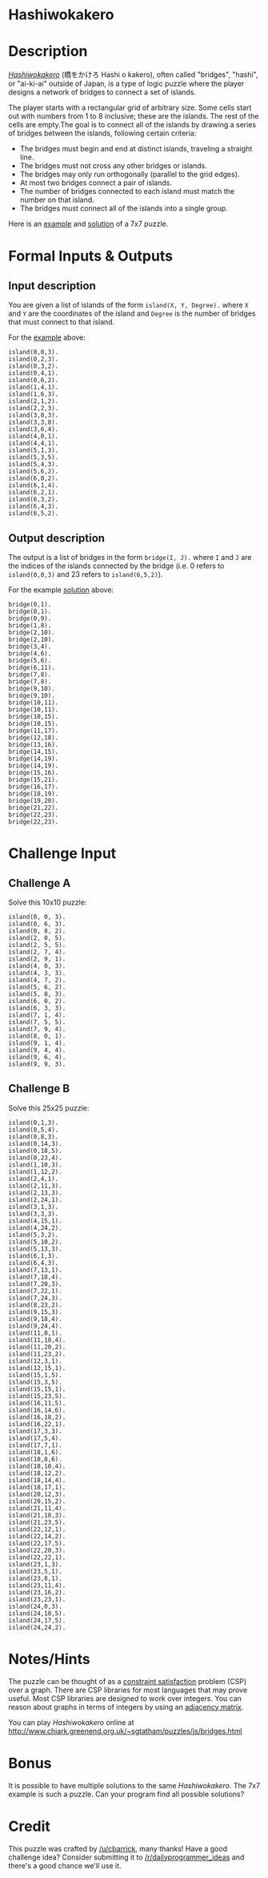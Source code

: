 # Hashiwokakero
<div class="md"><h1>Description</h1>
<p><a href="https://en.wikipedia.org/wiki/Hashiwokakero"><em>Hashiwokakero</em></a> (橋をかけろ Hashi o kakero), often called "bridges", "hashi", or "ai-ki-ai" outside of Japan, is a type of logic puzzle where the player designs a network of bridges to connect a set of islands.</p>
<p>The player starts with a rectangular grid of arbitrary size. Some cells start out with numbers from 1 to 8 inclusive; these are the islands. The rest of the cells are empty.The goal is to connect all of the islands by drawing a series of bridges between the islands, following certain criteria:</p>
<ul>
<li>The bridges must begin and end at distinct islands, traveling a straight line.</li>
<li>The bridges must not cross any other bridges or islands.</li>
<li>The bridges may only run orthogonally (parallel to the grid edges).</li>
<li>At most two bridges connect a pair of islands.</li>
<li>The number of bridges connected to each island must match the number on that island.</li>
<li>The bridges must connect all of the islands into a single group.</li>
</ul>
<p>Here is an <a href="https://upload.wikimedia.org/wikipedia/commons/d/d4/Val42-Bridge1n.png">example</a> and <a href="https://upload.wikimedia.org/wikipedia/commons/f/f6/Val42-Bridge1.png">solution</a> of a 7x7 puzzle.</p>
<h1>Formal Inputs &amp; Outputs</h1>
<h2>Input description</h2>
<p>You are given a list of islands of the form <code>island(X, Y, Degree).</code> where <code>X</code> and <code>Y</code> are the coordinates of the island and <code>Degree</code> is the number of bridges that must connect to that island.</p>
<p>For the <a href="https://upload.wikimedia.org/wikipedia/commons/d/d4/Val42-Bridge1n.png">example</a> above:</p>
<pre><code>island(0,0,3).
island(0,2,3).
island(0,3,2).
island(0,4,1).
island(0,6,2).
island(1,4,1).
island(1,6,3).
island(2,1,2).
island(2,2,3).
island(3,0,3).
island(3,3,8).
island(3,6,4).
island(4,0,1).
island(4,4,1).
island(5,1,3).
island(5,3,5).
island(5,4,3).
island(5,6,2).
island(6,0,2).
island(6,1,4).
island(6,2,1).
island(6,3,2).
island(6,4,3).
island(6,5,2).
</code></pre>
<h2>Output description</h2>
<p>The output is a list of bridges in the form <code>bridge(I, J).</code> where <code>I</code> and <code>J</code> are the indices of the islands connected by the bridge (i.e. 0 refers to <code>island(0,0,3)</code> and 23 refers to <code>island(6,5,2)</code>).</p>
<p>For the example <a href="https://upload.wikimedia.org/wikipedia/commons/f/f6/Val42-Bridge1.png">solution</a> above:</p>
<pre><code>bridge(0,1).
bridge(0,1).
bridge(0,9).
bridge(1,8).
bridge(2,10).
bridge(2,10).
bridge(3,4).
bridge(4,6).
bridge(5,6).
bridge(6,11).
bridge(7,8).
bridge(7,8).
bridge(9,10).
bridge(9,10).
bridge(10,11).
bridge(10,11).
bridge(10,15).
bridge(10,15).
bridge(11,17).
bridge(12,18).
bridge(13,16).
bridge(14,15).
bridge(14,19).
bridge(14,19).
bridge(15,16).
bridge(15,21).
bridge(16,17).
bridge(18,19).
bridge(19,20).
bridge(21,22).
bridge(22,23).
bridge(22,23).
</code></pre>
<h1>Challenge Input</h1>
<h2>Challenge A</h2>
<p>Solve this 10x10 puzzle:</p>
<pre><code>island(0, 0, 3).
island(0, 6, 3).
island(0, 8, 2).
island(2, 0, 5).
island(2, 5, 5).
island(2, 7, 4).
island(2, 9, 1).
island(4, 0, 3).
island(4, 3, 3).
island(4, 7, 2).
island(5, 6, 2).
island(5, 8, 3).
island(6, 0, 2).
island(6, 3, 3).
island(7, 1, 4).
island(7, 5, 5).
island(7, 9, 4).
island(8, 0, 1).
island(9, 1, 4).
island(9, 4, 4).
island(9, 6, 4).
island(9, 9, 3).
</code></pre>
<h2>Challenge B</h2>
<p>Solve this 25x25 puzzle:</p>
<pre><code>island(0,1,3).
island(0,5,4).
island(0,8,3).
island(0,14,3).
island(0,18,5).
island(0,23,4).
island(1,10,3).
island(1,12,2).
island(2,4,1).
island(2,11,3).
island(2,13,3).
island(2,24,1).
island(3,1,3).
island(3,3,3).
island(4,15,1).
island(4,24,2).
island(5,3,2).
island(5,10,2).
island(5,13,3).
island(6,1,3).
island(6,4,3).
island(7,13,1).
island(7,18,4).
island(7,20,3).
island(7,22,1).
island(7,24,3).
island(8,23,2).
island(9,15,3).
island(9,18,4).
island(9,24,4).
island(11,0,1).
island(11,18,4).
island(11,20,2).
island(11,23,2).
island(12,3,1).
island(12,15,1).
island(15,1,5).
island(15,3,5).
island(15,15,1).
island(15,23,5).
island(16,11,5).
island(16,14,6).
island(16,18,2).
island(16,22,1).
island(17,3,3).
island(17,5,4).
island(17,7,1).
island(18,1,6).
island(18,8,6).
island(18,10,4).
island(18,12,2).
island(18,14,4).
island(18,17,1).
island(20,12,3).
island(20,15,2).
island(21,11,4).
island(21,18,3).
island(21,23,5).
island(22,12,1).
island(22,14,2).
island(22,17,5).
island(22,20,3).
island(22,22,1).
island(23,1,3).
island(23,5,1).
island(23,8,1).
island(23,11,4).
island(23,16,2).
island(23,23,1).
island(24,0,3).
island(24,10,5).
island(24,17,5).
island(24,24,2).
</code></pre>
<h1>Notes/Hints</h1>
<p>The puzzle can be thought of as a <a href="https://en.wikipedia.org/wiki/Constraint_satisfaction">constraint satisfaction</a> problem (CSP) over a graph. There are CSP libraries for most languages that may prove useful. Most CSP libraries are designed to work over integers. You can reason about graphs in terms of integers by using an <a href="https://en.wikipedia.org/wiki/Adjacency_matrix">adjacency matrix</a>.</p>
<p>You can play <em>Hashiwokakero</em> online at <a href="http://www.chiark.greenend.org.uk/%7Esgtatham/puzzles/js/bridges.html">http://www.chiark.greenend.org.uk/~sgtatham/puzzles/js/bridges.html</a></p>
<h1>Bonus</h1>
<p>It is possible to have multiple solutions to the same <em>Hashiwokakero</em>. The 7x7 example is such a puzzle. Can your program find all possible solutions?</p>
<h1>Credit</h1>
<p>This puzzle was crafted by <a href="/u/cbarrick">/u/cbarrick</a>, many thanks!
Have a good challenge idea? Consider submitting it to <a href="/r/dailyprogrammer_ideas">/r/dailyprogrammer_ideas</a> and there's a good chance we'll use it.</p>
</div>
